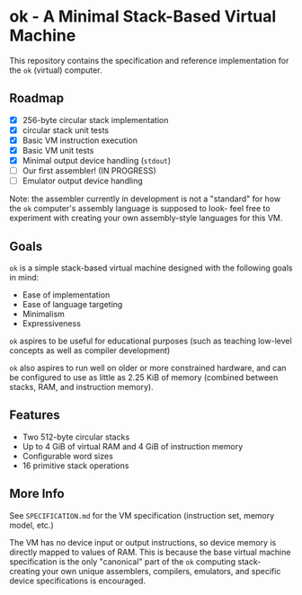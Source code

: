 # ok - A Minimal Stack-Based Virtual Machine

This repository contains the specification and reference implementation for the 
`ok` (virtual) computer.

## Roadmap

- [x] 256-byte circular stack implementation
- [x] circular stack unit tests
- [x] Basic VM instruction execution
- [x] Basic VM unit tests
- [x] Minimal output device handling (`stdout`)
- [ ] Our first assembler! (IN PROGRESS)
- [ ] Emulator output device handling

Note: the assembler currently in development is not a "standard" for how the 
`ok` computer's assembly language is supposed to look- feel free to experiment
with creating your own assembly-style languages for this VM.

## Goals

`ok` is a simple stack-based virtual machine designed with the following goals 
in mind:

- Ease of implementation
- Ease of language targeting
- Minimalism
- Expressiveness

`ok` aspires to be useful for educational purposes (such as teaching low-level 
concepts as well as compiler development) 

`ok` also aspires to run well on older or more constrained hardware, and can
be configured to use as little as 2.25 KiB of memory (combined between stacks, 
RAM, and instruction memory). 

## Features

- Two 512-byte circular stacks
- Up to 4 GiB of virtual RAM and 4 GiB of instruction memory
- Configurable word sizes
- 16 primitive stack operations

## More Info

See `SPECIFICATION.md` for the VM specification (instruction set, 
memory model, etc.)

The VM has no device input or output instructions, so device memory is directly 
mapped to values of RAM. This is because the base virtual machine specification 
is the only "canonical" part of the `ok` computing stack- creating your own 
unique assemblers, compilers, emulators, and specific device specifications is 
encouraged.
